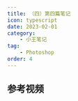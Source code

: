 ```yaml
---
title: （四）第四篇笔记
icon: typescript
date: 2023-02-01
category:
    - 小王笔记
tag: 
    - Photoshop
order: 4
---
```


## 参考视频


## 